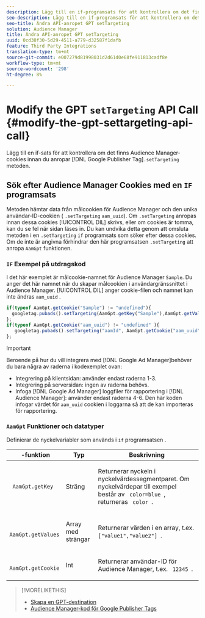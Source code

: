 ```yaml
---
description: Lägg till en if-programsats för att kontrollera om det finns Audience Manager-cookies innan du anropar Google Publisher-taggen .setTargeting-metoden.
seo-description: Lägg till en if-programsats för att kontrollera om det finns Audience Manager-cookies innan du anropar Google Publisher-taggen .setTargeting-metoden.
seo-title: Ändra API-anropet GPT setTargeting
solution: Audience Manager
title: Ändra API-anropet GPT setTargeting
uuid: 0cd38f30-5d29-4511-a779-d32587f1dafb
feature: Third Party Integrations
translation-type: tm+mt
source-git-commit: e007279d81998031d2d61d0e68fe911813cadf8e
workflow-type: tm+mt
source-wordcount: '298'
ht-degree: 8%

---
```



# Modify the GPT `setTargeting` API Call {#modify-the-gpt-settargeting-api-call}

Lägg till en if-sats för att kontrollera om det finns Audience Manager-cookies innan du anropar [!DNL Google Publisher Tag]`.setTargeting` metoden.

## Sök efter Audience Manager Cookies med en `IF` programsats

Metoden hämtar data från målcookien för Audience Manager och den unika användar-ID-cookien ( `.setTargeting` `aam_uuid`). Om `.setTargeting` anropas innan dessa cookies [!UICONTROL DIL] skrivs, eller om cookies är tomma, kan du se fel när sidan läses in. Du kan undvika detta genom att omsluta metoden i en `.setTargeting` `if` programsats som söker efter dessa cookies. Om de inte är angivna förhindrar den här programsatsen `.setTargeting` att anropa `AamGpt` funktionen.

### `IF` Exempel på utdragskod

I det här exemplet är målcookie-namnet för Audience Manager `Sample`. Du anger det här namnet när du skapar målcookien i användargränssnittet i Audience Manager. [!UICONTROL DIL] anger cookie-filen och namnet kan inte ändras `aam_uuid` .

```js
if(typeof AamGpt.getCookie("Sample") != "undefined"){ 
  googletag.pubads().setTargeting(AamGpt.getKey("Sample"),AamGpt.getValues("Sample")); 
}; 
if(typeof AamGpt.getCookie("aam_uuid") != "undefined" ){ 
   googletag.pubads().setTargeting("aamId", AamGpt.getCookie("aam_uuid")); 
};
```

>[!IMPORTANT]
>
>Beroende på hur du vill integrera med [!DNL Google Ad Manager]behöver du bara några av raderna i kodexemplet ovan:
>
>* Integrering på klientsidan: använder endast raderna 1-3.
>* Integrering på serversidan: ingen av raderna behövs.
>* Infoga [!DNL Google Ad Manager] loggfiler för rapportering i [!DNL Audience Manager]: använder endast raderna 4-6. Den här koden infogar värdet för `aam_uuid` cookien i loggarna så att de kan importeras för rapportering.


### `AamGpt` Funktioner och datatyper

Definierar de nyckelvariabler som används i `if` programsatsen .

<table id="table_881391C9BDDF4FACAFC37A47B14B31A1"> 
 <thead> 
  <tr> 
   <th colname="col1" class="entry">  -funktion </th> 
   <th colname="col2" class="entry"> Typ </th> 
   <th colname="col3" class="entry"> Beskrivning </th> 
  </tr> 
 </thead>
 <tbody> 
  <tr> 
   <td colname="col1"> <p> <code> AamGpt.getKey </code> </p> </td> 
   <td colname="col2"> <p>Sträng </p> </td> 
   <td colname="col3"> <p>Returnerar nyckeln i nyckelvärdessegmentparet. Om nyckelvärdepar till exempel består av <code> color=blue </code>, returneras <code> color </code>. </p> </td> 
  </tr> 
  <tr> 
   <td colname="col1"> <p> <code> AamGpt.getValues </code> </p> </td> 
   <td colname="col2"> <p>Array med strängar </p> </td> 
   <td colname="col3"> <p>Returnerar värden i en array, t.ex. <code> ["value1","value2"] </code>. </p> </td> 
  </tr> 
  <tr> 
   <td colname="col1"> <p> <code> AamGpt.getCookie </code> </p> </td> 
   <td colname="col2"> <p>Int </p> </td> 
   <td colname="col3"> <p>Returnerar användar-ID för Audience Manager, t.ex. <code> 12345 </code>. </p> </td> 
  </tr>
 </tbody>
</table>

>[!MORELIKETHIS]
>
>* [Skapa en GPT-destination](../../integration/gpt-aam-destination/gpt-aam-create-destination.md)
>* [Audience Manager-kod för Google Publisher Tags](../../integration/gpt-aam-destination/gpt-aam-aamgpt-code.md)

